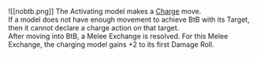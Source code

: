 ![[nobtb.png]] The Activating model makes a [Charge](Movement%20Placing.md#Charge) move.  
If a model does not have enough movement to achieve BtB with its Target, then it cannot declare a charge action on that target.  
After moving into BtB, a Melee Exchange is resolved. For this Melee Exchange, the charging model gains +2 to its first Damage Roll.